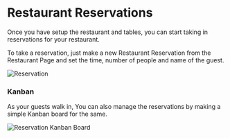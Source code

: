 <!-- add-breadcrumbs -->
# Restaurant Reservations

Once you have setup the restaurant and tables, you can start taking in reservations for your restaurant.

To take a reservation, just make a new Restaurant Reservation from the Restaurant Page and set the time, number of people and name of the guest.

<img class="screenshot" alt="Reservation" src="{{docs_base_url}}/v13/assets/img/restaurant/reservation.png">

### Kanban

As your guests walk in, You can also manage the reservations by making a simple Kanban board for the same.

<img class="screenshot" alt="Reservation Kanban Board" src="{{docs_base_url}}/v13/assets/img/restaurant/reservation-kanban.png">
